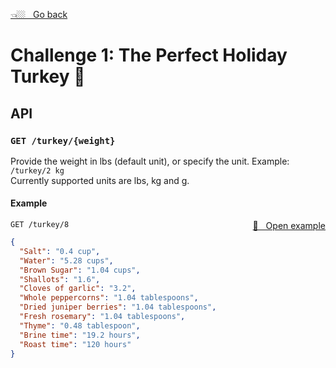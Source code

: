 [👈🏼 &nbsp; Go back](../README.md)<br/>

# Challenge 1: The Perfect Holiday Turkey 🦃

## API

### ``GET /turkey/{weight}``

Provide the weight in lbs (default unit), or specify the unit. Example: ``/turkey/2 kg``<br/>
Currently supported units are lbs, kg and g.

#### Example

<div style="float: right">
  <a href="https://ma-func-sos-01.azurewebsites.net/api/turkey/8">🔗 &nbsp; Open example </a>
</div>

``GET /turkey/8``
```json
{
  "Salt": "0.4 cup",
  "Water": "5.28 cups",
  "Brown Sugar": "1.04 cups",
  "Shallots": "1.6",
  "Cloves of garlic": "3.2",
  "Whole peppercorns": "1.04 tablespoons",
  "Dried juniper berries": "1.04 tablespoons",
  "Fresh rosemary": "1.04 tablespoons",
  "Thyme": "0.48 tablespoon",
  "Brine time": "19.2 hours",
  "Roast time": "120 hours"
}
```